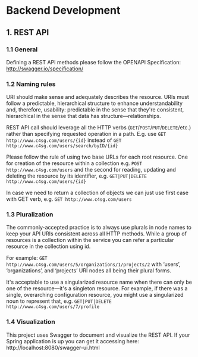 # Backend Development


## 1. REST API

### 1.1 General

Defining a REST API methods please follow the OPENAPI Specification: http://swagger.io/specification/

### 1.2 Naming rules

URI should make sense and adequately describes the resource. URIs must follow a predictable, hierarchical structure to enhance understandability and, therefore, usability: predictable in the sense that they're consistent, hierarchical in the sense that data has structure—relationships.

REST API call should leverage all the HTTP verbs (`GET`/`POST`/`PUT`/`DELETE`/etc.) rather than specifying requested operation in a path. E.g. use `GET http://www.c4sg.com/users/{id}` instead of `GET http://www.c4sg.com/users/search/byID/{id}`

Please follow the rule of using two base URLs for each root resource. One for creation of the resource within a collection  e.g. `POST http://www.c4sg.com/users` and the second for reading, updating and deleting the resource by its identifier, e.g. `GET|PUT|DELETE http://www.c4sg.com/users/{id}`

In case we need to return a collection of objects we can just use first case with GET verb, e.g. `GET http://www.c4sg.com/users`

### 1.3 Pluralization

The commonly-accepted practice is to always use plurals in node names to keep your API URIs consistent across all HTTP methods. While a group of resources is a collection within the service you can refer a particular resource in the collection using id.

For example: `GET http://www.c4sg.com/users/5/organizations/1/projects/2` with ‘users’, ‘organizations’, and ‘projects’ URI nodes all being their plural forms.

It's acceptable to use a singularized resource name when there can only be one of the resource—it's a singleton resource. For example, if there was a single, overarching configuration resource, you might use a singularized noun to represent that, e.g. `GET|PUT|DELETE http://www.c4sg.com/users/7/profile`

### 1.4	Visualization

This project uses Swagger to document and visualize the REST API. If your Spring application is up you can get it accessing here: http://localhost:8080/swagger-ui.html 
